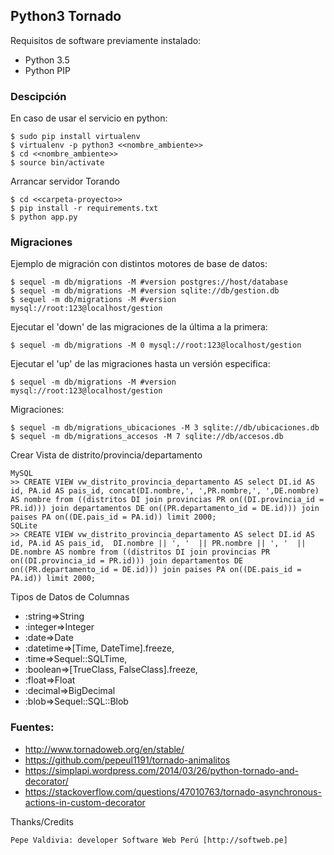 ## Python3 Tornado

Requisitos de software previamente instalado:

+ Python 3.5
+ Python PIP

### Descipción

En caso de usar el servicio en python:

    $ sudo pip install virtualenv
    $ virtualenv -p python3 <<nombre_ambiente>>
    $ cd <<nombre_ambiente>>
    $ source bin/activate

Arrancar servidor Torando

    $ cd <<carpeta-proyecto>>
    $ pip install -r requirements.txt
    $ python app.py

### Migraciones

Ejemplo de migración con distintos motores de base de datos:

    $ sequel -m db/migrations -M #version postgres://host/database
    $ sequel -m db/migrations -M #version sqlite://db/gestion.db
    $ sequel -m db/migrations -M #version mysql://root:123@localhost/gestion

Ejecutar el 'down' de las migraciones de la última a la primera:

    $ sequel -m db/migrations -M 0 mysql://root:123@localhost/gestion

Ejecutar el 'up' de las migraciones hasta un versión especifica:

    $ sequel -m db/migrations -M #version mysql://root:123@localhost/gestion

Migraciones:

    $ sequel -m db/migrations_ubicaciones -M 3 sqlite://db/ubicaciones.db
    $ sequel -m db/migrations_accesos -M 7 sqlite://db/accesos.db

Crear Vista de distrito/provincia/departamento

    MySQL
    >> CREATE VIEW vw_distrito_provincia_departamento AS select DI.id AS id, PA.id AS pais_id, concat(DI.nombre,', ',PR.nombre,', ',DE.nombre) AS nombre from ((distritos DI join provincias PR on((DI.provincia_id = PR.id))) join departamentos DE on((PR.departamento_id = DE.id))) join paises PA on((DE.pais_id = PA.id)) limit 2000;
    SQLite
    >> CREATE VIEW vw_distrito_provincia_departamento AS select DI.id AS id, PA.id AS pais_id,  DI.nombre || ', '  || PR.nombre || ', '  || DE.nombre AS nombre from ((distritos DI join provincias PR on((DI.provincia_id = PR.id))) join departamentos DE on((PR.departamento_id = DE.id))) join paises PA on((DE.pais_id = PA.id)) limit 2000;

Tipos de Datos de Columnas

+ :string=>String
+ :integer=>Integer
+ :date=>Date
+ :datetime=>[Time, DateTime].freeze,
+ :time=>Sequel::SQLTime,
+ :boolean=>[TrueClass, FalseClass].freeze,
+ :float=>Float
+ :decimal=>BigDecimal
+ :blob=>Sequel::SQL::Blob

### Fuentes:

+ http://www.tornadoweb.org/en/stable/
+ https://github.com/pepeul1191/tornado-animalitos
+ https://simplapi.wordpress.com/2014/03/26/python-tornado-and-decorator/
+ https://stackoverflow.com/questions/47010763/tornado-asynchronous-actions-in-custom-decorator

Thanks/Credits

    Pepe Valdivia: developer Software Web Perú [http://softweb.pe]
